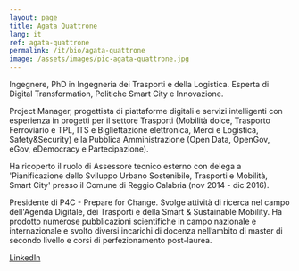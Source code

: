 ```yaml
---
layout: page
title: Agata Quattrone
lang: it
ref: agata-quattrone
permalink: /it/bio/agata-quattrone
image: /assets/images/pic-agata-quattrone.jpg
---
```


Ingegnere, PhD in Ingegneria dei Trasporti e della Logistica. Esperta di Digital Transformation, Politiche Smart City e Innovazione.

Project Manager, progettista di piattaforme digitali e servizi intelligenti con esperienza in progetti per il settore Trasporti (Mobilità dolce, Trasporto Ferroviario e TPL, ITS e Bigliettazione elettronica, Merci e Logistica, Safety&Security) e la Pubblica Amministrazione (Open Data, OpenGov, eGov, eDemocracy e Partecipazione).

Ha ricoperto il ruolo di Assessore tecnico esterno con delega a 'Pianificazione dello Sviluppo Urbano Sostenibile, Trasporti e Mobilità, Smart City' presso il Comune di Reggio Calabria (nov 2014 - dic 2016).

Presidente di P4C - Prepare for Change. Svolge attività di ricerca nel campo dell'Agenda Digitale, dei Trasporti e della Smart & Sustainable Mobility. Ha prodotto numerose pubblicazioni scientifiche in campo nazionale e internazionale e svolto diversi incarichi di docenza nell’ambito di master di secondo livello e corsi di perfezionamento post-laurea.

[LinkedIn](https://www.linkedin.com/in/quattroneagata/)
